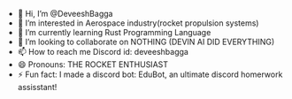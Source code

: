 - 👋 Hi, I’m @DeveeshBagga
- 👀 I’m interested in Aerospace industry(rocket propulsion systems)
- 🌱 I’m currently learning Rust Programming Language
- 💞️ I’m looking to collaborate on NOTHING (DEVIN AI DID EVERYTHING)
- 📫 How to reach me Discord id: deveeshbagga
- 😄 Pronouns: THE ROCKET ENTHUSIAST
- ⚡ Fun fact: I made a discord bot: EduBot, an ultimate discord homerwork assisstant!

<!---
DeveeshBagga/DeveeshBagga is a ✨ special ✨ repository because its `README.md` (this file) appears on your GitHub profile.
You can click the Preview link to take a look at your changes.
--->
